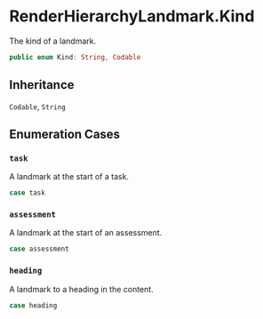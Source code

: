 # RenderHierarchyLandmark.Kind

The kind of a landmark.

``` swift
public enum Kind: String, Codable 
```

## Inheritance

`Codable`, `String`

## Enumeration Cases

### `task`

A landmark at the start of a task.

``` swift
case task
```

### `assessment`

A landmark at the start of an assessment.

``` swift
case assessment
```

### `heading`

A landmark to a heading in the content.

``` swift
case heading
```
